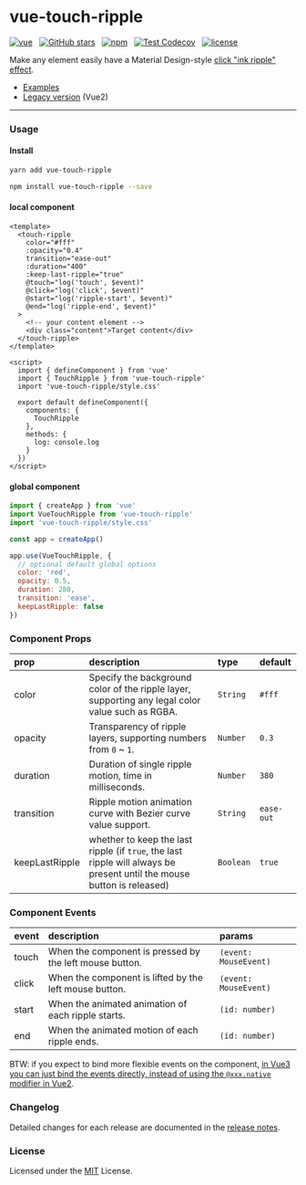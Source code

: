 # vue-touch-ripple

[![vue](https://img.shields.io/badge/MADE%20WITH-VUE-42a97a?style=for-the-badge&labelColor=35495d)](https://vuejs.org)
&nbsp;
[![GitHub stars](https://img.shields.io/github/stars/surmon-china/vue-touch-ripple.svg?style=for-the-badge)](https://github.com/surmon-china/vue-touch-ripple/stargazers)
&nbsp;
[![npm](https://img.shields.io/npm/v/vue-touch-ripple?color=c7343a&label=npm&style=for-the-badge)](https://www.npmjs.com/package/vue-touch-ripple)
&nbsp;
[![Test Codecov](https://img.shields.io/codecov/c/github/surmon-china/vue-touch-ripple?style=for-the-badge)](https://codecov.io/gh/surmon-china/vue-touch-ripple)
&nbsp;
[![license](https://img.shields.io/github/license/mashape/apistatus.svg?style=for-the-badge)](/LICENSE)

Make any element easily have a Material Design-style [click "ink ripple" effect](https://material-components.github.io/material-components-web-catalog/#/component/ripple).

- [Examples](https://github.surmon.me/vue-touch-ripple)
- [Legacy version](https://github.com/surmon-china/vue-touch-ripple/tree/v3.0.0) (Vue2)

---

### Usage

#### Install

```bash
yarn add vue-touch-ripple
```

```bash
npm install vue-touch-ripple --save
```

#### local component

```vue
<template>
  <touch-ripple
    color="#fff"
    :opacity="0.4"
    transition="ease-out"
    :duration="400"
    :keep-last-ripple="true"
    @touch="log('touch', $event)"
    @click="log('click', $event)"
    @start="log('ripple-start', $event)"
    @end="log('ripple-end', $event)"
  >
    <!-- your content element -->
    <div class="content">Target content</div>
  </touch-ripple>
</template>

<script>
  import { defineComponent } from 'vue'
  import { TouchRipple } from 'vue-touch-ripple'
  import 'vue-touch-ripple/style.css'

  export default defineComponent({
    components: {
      TouchRipple
    },
    methods: {
      log: console.log
    }
  })
</script>
```

#### global component

```javascript
import { createApp } from 'vue'
import VueTouchRipple from 'vue-touch-ripple'
import 'vue-touch-ripple/style.css'

const app = createApp()

app.use(VueTouchRipple, {
  // optional default global options
  color: 'red',
  opacity: 0.5,
  duration: 280,
  transition: 'ease',
  keepLastRipple: false
})
```

### Component Props

| prop           | description                                                                                                            | type      | default    |
| :------------- | :--------------------------------------------------------------------------------------------------------------------- | :-------- | :--------- |
| color          | Specify the background color of the ripple layer, supporting any legal color value such as RGBA.                       | `String`  | `#fff`     |
| opacity        | Transparency of ripple layers, supporting numbers from `0` ~ `1`.                                                      | `Number`  | `0.3`      |
| duration       | Duration of single ripple motion, time in milliseconds.                                                                | `Number`  | `380`      |
| transition     | Ripple motion animation curve with Bezier curve value support.                                                         | `String`  | `ease-out` |
| keepLastRipple | whether to keep the last ripple (if `true`, the last ripple will always be present until the mouse button is released) | `Boolean` | `true`     |

### Component Events

| event | description                                             | params                |
| :---- | :------------------------------------------------------ | :-------------------- |
| touch | When the component is pressed by the left mouse button. | `(event: MouseEvent)` |
| click | When the component is lifted by the left mouse button.  | `(event: MouseEvent)` |
| start | When the animated animation of each ripple starts.      | `(id: number)`        |
| end   | When the animated motion of each ripple ends.           | `(id: number)`        |

BTW: if you expect to bind more flexible events on the component, [in Vue3 you can just bind the events directly, instead of using the `@xxx.native` modifier in Vue2](https://v3-migration.vuejs.org/breaking-changes/v-on-native-modifier-removed.html).

### Changelog

Detailed changes for each release are documented in the [release notes](/CHANGELOG.md).

### License

Licensed under the [MIT](/LICENSE) License.
